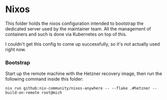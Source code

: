 # Nixos

This folder holds the nixos configuration intended to bootstrap the dedicated server used by the maintainer team.
All the management of containers and such is done via Kubernetes on top of this.

I couldn't get this config to come up successfully, so it's not actually used right now.

### Bootstrap

Start up the remote machine with the Hetzner recovery image, then run the following command inside this folder:

```
nix run github:nix-community/nixos-anywhere -- --flake .#hetzner --build-on-remote root@mich
```
